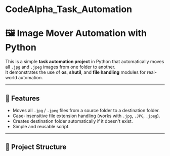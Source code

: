 # CodeAlpha_Task_Automation
# 🖼️ Image Mover Automation with Python

This is a simple **task automation project** in Python that automatically moves all `.jpg` and `.jpeg` images from one folder to another.  
It demonstrates the use of **os**, **shutil**, and **file handling** modules for real-world automation.

---

## 🚀 Features
- Moves all `.jpg` / `.jpeg` files from a source folder to a destination folder.
- Case-insensitive file extension handling (works with `.jpg`, `.JPG`, `.jpeg`).
- Creates destination folder automatically if it doesn't exist.
- Simple and reusable script.

---

## 📂 Project Structure
